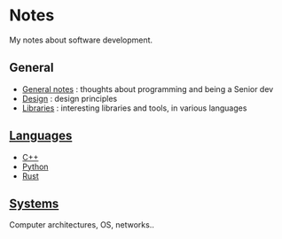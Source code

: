 # Notes
My notes about software development.

## General
* [General notes](General.md) : thoughts about programming and being a Senior dev
* [Design](Design.md) : design principles
* [Libraries](Libraries.md) : interesting libraries and tools, in various languages

## [Languages](https://github.com/3enoit3/notes/tree/master/Languages)
* [C++](https://github.com/3enoit3/notes/tree/master/Languages/Cpp)
* [Python](https://github.com/3enoit3/notes/tree/master/Languages/Python)
* [Rust](https://github.com/3enoit3/notes/tree/master/Languages/Rust)

## [Systems](https://github.com/3enoit3/notes/tree/master/Systems)
Computer architectures, OS, networks..
